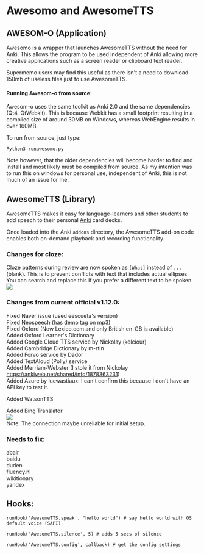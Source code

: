 # Awesomo and AwesomeTTS

## AWESOM-O (Application)
Awesomo is a wrapper that launches AwesomeTTS without the need for Anki. This allows the program to be used independent of Anki allowing more creative applications such as a screen reader or clipboard text reader.

Supermemo users may find this useful as there isn't a need to download 150mb of useless files just to use AwesomeTTS.

#### Running Awesom-o from source:
Awesom-o uses the same toolkit as Anki 2.0 and the same dependencies (Qt4, QtWebkit). This is because Webkit has a small footprint resulting in a compiled size of around 30MB on Windows, whereas WebEngine results in over 160MB.

To run from source, just type:
```
Python3 runawesomo.py
```

Note however, that the older dependencies will become harder to find and install and most likely must be compiled from source. As my intention was to run this on windows for personal use, independent of Anki, this is not much of an issue for me.


## AwesomeTTS (Library)
AwesomeTTS makes it easy for language-learners and other students to add
speech to their personal [Anki](https://apps.ankiweb.net) card decks.

Once loaded into the Anki `addons` directory, the AwesomeTTS add-on code
enables both on-demand playback and recording functionality.


### Changes for cloze:
Cloze patterns during review are now spoken as ```[What]``` instead of ```...``` (blank). This is to prevent conflicts with text that includes actual ellipses. You can search and replace this if you prefer a different text to be spoken.  
<img src="https://github.com/lovac42/awesometts-CCBC-addon/blob/unified/screenshots/cloze_regex.png?raw=true" />  


### Changes from current official v1.12.0:
Fixed Naver issue (used eescueta's version)  
Fixed Neospeech (has demo tag on mp3)  
Fixed Oxford (Now Lexico.com and only British en-GB is available)  
Added Oxford Learner's Dictionary  
Added Google Cloud TTS service by Nickolay (kelciour)  
Added Cambridge Dictionary by m-rtin  
Added Forvo service by Dador  
Added TextAloud (Polly) service  
Added Merriam-Webster (I stole it from Nickolay https://ankiweb.net/shared/info/1878363231)  
Added Azure by lucwastiaux: I can't confirm this because I don't have an API key to test it.

Added WatsonTTS  

Added Bing Translator  
<img src="https://github.com/lovac42/awesometts-CCBC-addon/blob/unified/screenshots/bing.png?raw=true" />  
Note: The connection maybe unreliable for initial setup.


### Needs to fix:
abair  
baidu  
duden  
fluency.nl  
wikitionary  
yandex  


## Hooks:

```
runHook('AwesomeTTS.speak', "hello world") # say hello world with OS default voice (SAPI)

runHook('AwesomeTTS.silence', 5) # adds 5 secs of silence

runHook('AwesomeTTS.config', callback) # get the config settings
```
